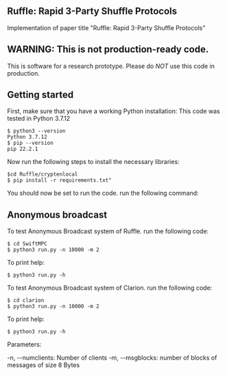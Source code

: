 ## Ruffle: Rapid 3-Party Shuffle Protocols
Implementation of paper title "Ruffle: Rapid 3-Party Shuffle Protocols"

## WARNING: This is not production-ready code.

This is software for a research prototype. Please
do *NOT* use this code in production.


## Getting started

First, make sure that you have a working Python installation:
This code was tested in Python 3.7.12

```
$ python3 --version   
Python 3.7.12
$ pip --version
pip 22.2.1
```

Now run the following steps to install the necessary libraries:

```
$cd Ruffle/cryptenlocal
$ pip install -r requirements.txt" 
```
You should now be set to run the code. run the following command:


## Anonymous broadcast
To test Anonymous Broadcast system of Ruffle. run the following code:
```
$ cd SwiftMPC
$ python3 run.py -n 10000 -m 2
```
To print help: 
```
$ python3 run.py -h
```
To test Anonymous Broadcast system of Clarion. run the following code:
```
$ cd clarion
$ python3 run.py -n 10000 -m 2
```
To print help: 
```
$ python3 run.py -h
```

Parameters:

-n, --numclients: Number of clients
-m, --msgblocks: number of blocks of messages of size 8 Bytes